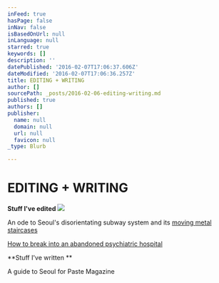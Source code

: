 ```yaml
---
inFeed: true
hasPage: false
inNav: false
isBasedOnUrl: null
inLanguage: null
starred: true
keywords: []
description: ''
datePublished: '2016-02-07T17:06:37.606Z'
dateModified: '2016-02-07T17:06:36.257Z'
title: EDITING + WRITING
author: []
sourcePath: _posts/2016-02-06-editing-writing.md
published: true
authors: []
publisher:
  name: null
  domain: null
  url: null
  favicon: null
_type: Blurb

---
```

# EDITING + WRITING

**Stuff I've edited**
![](https://the-grid-user-content.s3-us-west-2.amazonaws.com/ab27ebe3-b3f3-44b9-a60d-1d3e2f1ec645.jpg)

An ode to Seoul's disorientating subway system and its [moving ][0][metal staircases][0]

[How to break into an abandoned psychiatric hospital][1]

**Stuff I've written **

A guide to Seoul for Paste Magazine

[0]: http://chincha.co.uk/2013/01/seouls-moving-metal-staircases/
[1]: http://chincha.co.uk/2013/06/breaking-into-a-haunted-mental-hospital-in-korea/
